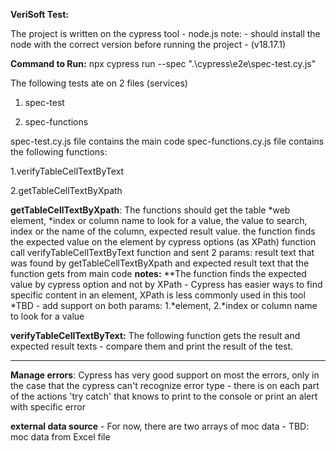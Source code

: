 **VeriSoft Test:**

The project is written on the cypress tool - node.js 
note: - should install the node with the correct version before running the project - (v18.17.1)

**Command to Run:**
npx cypress run --spec ".\cypress\e2e\spec-test.cy.js"

The following tests ate on 2 files (services)

1. spec-test
   
2. spec-functions

spec-test.cy.js file contains the main code
spec-functions.cy.js file contains the following functions:

1.verifyTableCellTextByText

2.getTableCellTextByXpath

**getTableCellTextByXpath**:
The functions should get the table *web element, *index or column name to look for a value, the value to search, index or the name of the column, expected result value.
the function finds the expected value on the element by cypress options (as XPath)
function call verifyTableCellTextByText function and sent 2 params: result text that was found by getTableCellTextByXpath and expected result text that the function gets from main code
**notes:**
**The function finds the expected value by cypress option and not by XPath - 
  Cypress has easier ways to find specific content in an element, XPath is less commonly used in this tool
*TBD - add support on both params: 1.*element, 2.*index or column name to look for a value

**verifyTableCellTextByText:**
The following function gets the result and expected result texts - compare them and print the result of the test.

----------
**Manage errors**:
Cypress has very good support on most the errors, only in the case that the cypress can't recognize error type  - 
there is on each part of the actions 'try catch' that knows to print to the console or print an alert with specific error

**external data source** - For now, there are two arrays of moc data - TBD: moc data from Excel file
